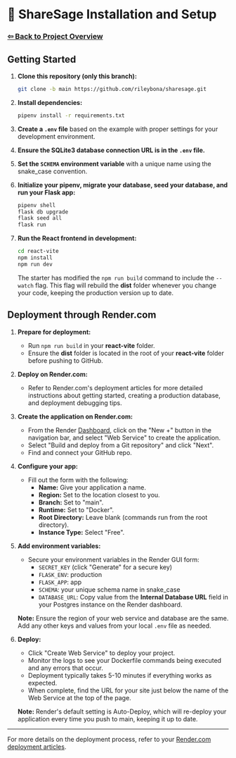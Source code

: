 # 📑 ShareSage Installation and Setup

### [⇦ Back to Project Overview](../README.md)

## Getting Started

1. **Clone this repository (only this branch):**

   ```bash
   git clone -b main https://github.com/rileybona/sharesage.git
   ```

2. **Install dependencies:**

   ```bash
   pipenv install -r requirements.txt
   ```

3. **Create a `.env` file** based on the example with proper settings for your development environment.

4. **Ensure the SQLite3 database connection URL is in the `.env` file.**

5. **Set the `SCHEMA` environment variable** with a unique name using the snake_case convention.

6. **Initialize your pipenv, migrate your database, seed your database, and run your Flask app:**

   ```bash
   pipenv shell
   flask db upgrade
   flask seed all
   flask run
   ```

7. **Run the React frontend in development:**

   ```bash
   cd react-vite
   npm install
   npm run dev
   ```

   The starter has modified the `npm run build` command to include the `--watch` flag. This flag will rebuild the **dist** folder whenever you change your code, keeping the production version up to date.

## Deployment through Render.com

1. **Prepare for deployment:**

   - Run `npm run build` in your **react-vite** folder.
   - Ensure the **dist** folder is located in the root of your **react-vite** folder before pushing to GitHub.

2. **Deploy on Render.com:**

   - Refer to Render.com's deployment articles for more detailed instructions about getting started, creating a production database, and deployment debugging tips.

3. **Create the application on Render.com:**

   - From the Render [Dashboard](https://dashboard.render.com/), click on the "New +" button in the navigation bar, and select "Web Service" to create the application.
   - Select "Build and deploy from a Git repository" and click "Next".
   - Find and connect your GitHub repo.

4. **Configure your app:**

   - Fill out the form with the following:
     - **Name:** Give your application a name.
     - **Region:** Set to the location closest to you.
     - **Branch:** Set to "main".
     - **Runtime:** Set to "Docker".
     - **Root Directory:** Leave blank (commands run from the root directory).
     - **Instance Type:** Select "Free".

5. **Add environment variables:**

   - Secure your environment variables in the Render GUI form:
     - `SECRET_KEY` (click "Generate" for a secure key)
     - `FLASK_ENV`: production
     - `FLASK_APP`: app
     - `SCHEMA`: your unique schema name in snake_case
     - `DATABASE_URL`: Copy value from the **Internal Database URL** field in your Postgres instance on the Render dashboard.

   **Note:** Ensure the region of your web service and database are the same. Add any other keys and values from your local `.env` file as needed.

6. **Deploy:**

   - Click "Create Web Service" to deploy your project.
   - Monitor the logs to see your Dockerfile commands being executed and any errors that occur.
   - Deployment typically takes 5-10 minutes if everything works as expected.
   - When complete, find the URL for your site just below the name of the Web Service at the top of the page.

   **Note:** Render's default setting is Auto-Deploy, which will re-deploy your application every time you push to main, keeping it up to date.

---

For more details on the deployment process, refer to your [Render.com deployment articles](https://docs.render.com/deploys).
